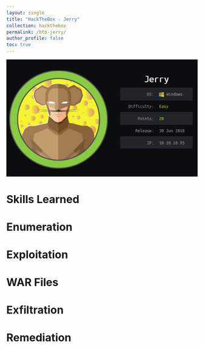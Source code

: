 ```yaml
---
layout: single
title: "HackTheBox - Jerry"
collection: hackthebox
permalink: /htb-jerry/
author_profile: false
toc: true
---
```


![htb-jerry.png](/assets/img/htb-jerry.png)

# Skills Learned

# Enumeration

# Exploitation

# WAR Files

# Exfiltration

# Remediation
